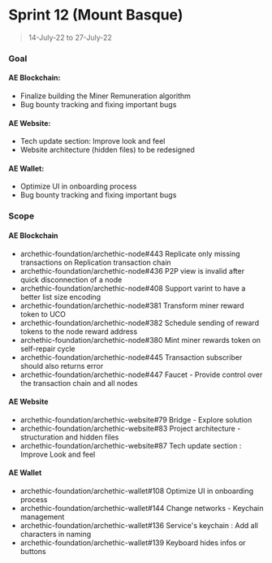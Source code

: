 # Sprint 12 (Mount Basque)

> 14-July-22 to 27-July-22

### Goal

#### AE Blockchain:
- Finalize building the Miner Remuneration algorithm
- Bug bounty tracking and fixing important bugs

#### AE Website: 
- Tech update section: Improve look and feel
- Website architecture (hidden files) to be redesigned

#### AE Wallet:
- Optimize UI in onboarding process
- Bug bounty tracking and fixing important bugs 

### Scope

#### AE Blockchain
 - archethic-foundation/archethic-node#443 Replicate only missing transactions on Replication transaction chain
 - archethic-foundation/archethic-node#436 P2P view is invalid after quick disconnection of a node
 - archethic-foundation/archethic-node#408 Support varint to have a better list size encoding
 - archethic-foundation/archethic-node#381 Transform miner reward token to UCO
 - archethic-foundation/archethic-node#382 Schedule sending of reward tokens to the node reward address
 - archethic-foundation/archethic-node#380 Mint miner rewards token on self-repair cycle
 - archethic-foundation/archethic-node#445 Transaction subscriber should also returns error
 - archethic-foundation/archethic-node#447 Faucet - Provide control over the transaction chain and all nodes

#### AE Website
- archethic-foundation/archethic-website#79 Bridge - Explore solution
- archethic-foundation/archethic-website#83 Project architecture - structuration and hidden files
- archethic-foundation/archethic-website#87 Tech update section : Improve Look and feel

#### AE Wallet
- archethic-foundation/archethic-wallet#108 Optimize UI in onboarding process
- archethic-foundation/archethic-wallet#144 Change networks - Keychain management
- archethic-foundation/archethic-wallet#136 Service's keychain : Add all characters in naming
- archethic-foundation/archethic-wallet#139 Keyboard hides infos or buttons

